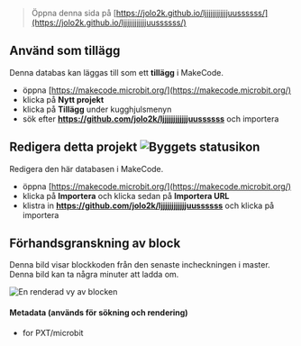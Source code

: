 
> Öppna denna sida på [https://jolo2k.github.io/ljjjjjjjjjjjjuussssss/](https://jolo2k.github.io/ljjjjjjjjjjjjuussssss/)

## Använd som tillägg

Denna databas kan läggas till som ett **tillägg** i MakeCode.

* öppna [https://makecode.microbit.org/](https://makecode.microbit.org/)
* klicka på **Nytt projekt**
* klicka på **Tillägg** under kugghjulsmenyn
* sök efter **https://github.com/jolo2k/ljjjjjjjjjjjjuussssss** och importera

## Redigera detta projekt ![Byggets statusikon](https://github.com/jolo2k/ljjjjjjjjjjjjuussssss/workflows/MakeCode/badge.svg)

Redigera den här databasen i MakeCode.

* öppna [https://makecode.microbit.org/](https://makecode.microbit.org/)
* klicka på **Importera** och klicka sedan på **Importera URL**
* klistra in **https://github.com/jolo2k/ljjjjjjjjjjjjuussssss** och klicka på importera

## Förhandsgranskning av block

Denna bild visar blockkoden från den senaste incheckningen i master.
Denna bild kan ta några minuter att ladda om.

![En renderad vy av blocken](https://github.com/jolo2k/ljjjjjjjjjjjjuussssss/raw/master/.github/makecode/blocks.png)

#### Metadata (används för sökning och rendering)

* for PXT/microbit
<script src="https://makecode.com/gh-pages-embed.js"></script><script>makeCodeRender("{{ site.makecode.home_url }}", "{{ site.github.owner_name }}/{{ site.github.repository_name }}");</script>
